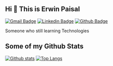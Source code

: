 ## Hi 👋 This is Erwin Paisal
[![Gmail Badge](https://img.shields.io/badge/-erwinpaisalid@gmail.com-c14438?style=flat&logo=Gmail&logoColor=white&link=mailto:erwinpaisalid@gmail.com)](mailto:erwinpaisalid@gmail.com) 
[![Linkedin Badge](https://img.shields.io/badge/-erwinpaisal-0072b1?style=flat&logo=Linkedin&logoColor=white&link=https://www.linkedin.com/in/erwin-paisal/)](https://www.linkedin.com/in/erwin-paisal/) [![Github Badge](https://img.shields.io/badge/-erwinpaisal-grey?style=flat&logo=github&logoColor=white&link=https://github.com/erwinpaisal/)](https://www.github.com/erwinpaisal/) <p align='left'>Someone who still learning Technologies</p>

## Some of my Github Stats
[![Github stats](https://github-readme-stats.vercel.app/api?username=erwinpaisal&show_icons=true&include_all_commits=true&theme=algolia)](https://github.com/erwinpaisal/github-readme-stats)
[![Top Langs](https://github-readme-stats.vercel.app/api/top-langs/?username=erwinpaisal&layout=compact&theme=algolia)](https://github.com/erwinpaisal/github-readme-stats)



<!--
**eggywardani/eggywardani** is a ✨ _special_ ✨ repository because its `README.md` (this file) appears on your GitHub profile.

Here are some ideas to get you started:

- 🔭 I’m currently working on ...
- 🌱 I’m currently learning ...
- 👯 I’m looking to collaborate on ...
- 🤔 I’m looking for help with ...
- 💬 Ask me about ...
- 📫 How to reach me: ...
- 😄 Pronouns: ...
- ⚡ Fun fact: ...
-->
